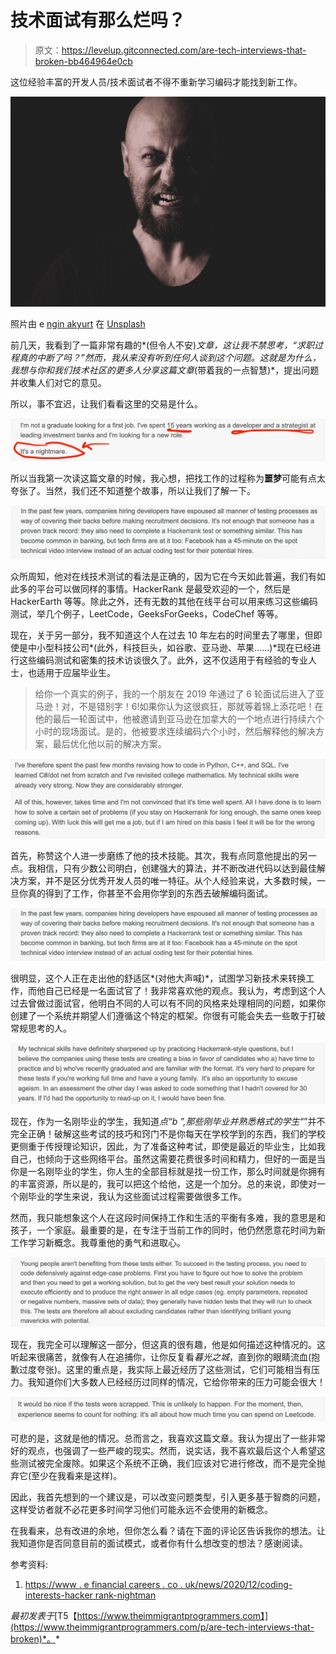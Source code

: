 # 技术面试有那么烂吗？

> 原文：<https://levelup.gitconnected.com/are-tech-interviews-that-broken-bb464964e0cb>

这位经验丰富的开发人员/技术面试者不得不重新学习编码才能找到新工作。

![](img/5d58c58d5e4b6c439dfd199c3f58c38e.png)

照片由 e [ngin akyurt](https://unsplash.com/@enginakyurt?utm_source=medium&utm_medium=referral) 在 [Unsplash](https://unsplash.com?utm_source=medium&utm_medium=referral)

前几天，我看到了一篇非常有趣的*(但令人不安)*文章，这让我不禁思考，“求职过程真的中断了吗？”然而，我从来没有听到任何人谈到这个问题。这就是为什么，我想与你和我们技术社区的更多人分享这篇文章*(带着我的一点智慧)*，提出问题并收集人们对它的意见。

所以，事不宜迟，让我们看看这里的交易是什么。

![](img/9718de8d2c6fe0c202c1807a90a0c509.png)

所以当我第一次读这篇文章的时候，我心想，把找工作的过程称为**噩梦**可能有点太夸张了。当然，我们还不知道整个故事，所以让我们了解一下。

![](img/87df1898f4b2885d03cc8893a3206eeb.png)

众所周知，他对在线技术测试的看法是正确的，因为它在今天如此普遍，我们有如此多的平台可以做同样的事情。HackerRank 是最受欢迎的一个，然后是 HackerEarth 等等。除此之外，还有无数的其他在线平台可以用来练习这些编码测试，举几个例子，LeetCode，GeeksForGeeks，CodeChef 等等。

现在，关于另一部分，我不知道这个人在过去 10 年左右的时间里去了哪里，但即使是中小型科技公司*(此外，科技巨头，如谷歌、亚马逊、苹果……)*现在已经进行这些编码测试和密集的技术访谈很久了。此外，这不仅适用于有经验的专业人士，也适用于应届毕业生。

> 给你一个真实的例子，我的一个朋友在 2019 年通过了 6 轮面试后进入了亚马逊！对，不是错别字！6!如果你认为这很疯狂，那就等着锦上添花吧！在他的最后一轮面试中，他被邀请到亚马逊在加拿大的一个地点进行持续六个小时的现场面试。是的，他被要求连续编码六个小时，然后解释他的解决方案，最后优化他以前的解决方案。

![](img/c67f70fe1512f177153e2d9ae8294a52.png)

首先，称赞这个人进一步磨练了他的技术技能。其次，我有点同意他提出的另一点。我相信，只有少数公司明白，创建强大的算法，并不断改进代码以达到最佳解决方案，并不是区分优秀开发人员的唯一特征。从个人经验来说，大多数时候，一旦你真的得到了工作，你甚至不会用你学到的东西去破解编码面试。

![](img/87df1898f4b2885d03cc8893a3206eeb.png)

很明显，这个人正在走出他的舒适区*(对他大声喊)*，试图学习新技术来转换工作，而他自己已经是一名面试官了！我非常喜欢他的观点。我认为，考虑到这个人过去曾做过面试官，他明白不同的人可以有不同的风格来处理相同的问题，如果你创建了一个系统并期望人们遵循这个特定的框架。你很有可能会失去一些敢于打破常规思考的人。

![](img/2660231fd3d5b0e096a7e6d70345ee28.png)

现在，作为一名刚毕业的学生，我知道*点“b ”,那些刚毕业并熟悉格式的学生“*”并不完全正确！破解这些考试的技巧和窍门不是你每天在学校学到的东西，我们的学校更侧重于传授理论知识，因此，为了准备这种考试，即使是最近的毕业生，比如我自己，也倾向于这些网络平台。虽然这需要花费很多时间和精力，但好的一面是当你是一名刚毕业的学生，你人生的全部目标就是找一份工作，那么时间就是你拥有的丰富资源，所以是的，我可以把这个给他，这是一个加分。总的来说，即使对一个刚毕业的学生来说，我认为这些面试过程需要做很多工作。

然而，我只能想象这个人在这段时间保持工作和生活的平衡有多难，我的意思是和孩子，一个家庭。最重要的是，在专注于当前工作的同时，他仍然愿意花时间为新工作学习新概念。我尊重他的勇气和进取心。

![](img/ec610b57ecec141c9f93e1b21baa44b1.png)

现在，我完全可以理解这一部分，但这真的很有趣，他是如何描述这种情况的。这听起来很痛苦，就像有人在追捕你，让你反复看*暮光之城*，直到你的眼睛流血(抱歉过度夸张)。这里的重点是，我实际上最近经历了这些测试，它们可能相当有压力。我知道你们大多数人已经经历过同样的情况，它给你带来的压力可能会很大！

![](img/ac7023cc458683dcbc76ec4108f5c751.png)

可悲的是，这就是他的情况。总而言之，我喜欢这篇文章。我认为提出了一些非常好的观点，也强调了一些严峻的现实。然而，说实话，我不喜欢最后这个人希望这些测试被完全废除。如果这个系统不正确，我们应该对它进行修改，而不是完全抛弃它(至少在我看来是这样)。

因此，我首先想到的一个建议是，可以改变问题类型，引入更多基于智商的问题，这样受访者就不必花更多时间学习他们可能永远不会使用的新概念。

在我看来，总有改进的余地，但你怎么看？请在下面的评论区告诉我你的想法。让我知道你是否同意目前的面试模式，或者你有什么想改变的想法？感谢阅读。

参考资料:

1.  [https://www . e financial careers . co . uk/news/2020/12/coding-interests-hacker rank-nightman](https://www.efinancialcareers.co.uk/news/2020/12/coding-interviews-hackerrank-nightmare)

*最初发表于*[T5【https://www.theimmigrantprogrammers.com】](https://www.theimmigrantprogrammers.com/p/are-tech-interviews-that-broken)*。*